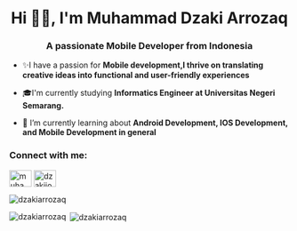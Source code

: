 <h1 align="center">Hi 👏🏻, I'm Muhammad Dzaki Arrozaq</h1>
<h3 align="center">A passionate Mobile Developer from Indonesia</h3>


- ✨I have a passion for **Mobile development,I thrive on translating creative ideas into functional and user-friendly experiences**

- 🎓I'm currently studying **Informatics Engineer at Universitas Negeri Semarang.**

- 🌱 I’m currently learning about **Android Development, IOS Development, and Mobile Development in general**

<h3 align="left">Connect with me:</h3>
<p align="left">
<a href="https://linkedin.com/in/muhammad-dzaki-arrozaq-62718021b" target="blank"><img align="center" src="https://raw.githubusercontent.com/rahuldkjain/github-profile-readme-generator/master/src/images/icons/Social/linked-in-alt.svg" alt="muhammad-dzaki-arrozaq-62718021b" height="30" width="40" /></a>
<a href="https://instagram.com/dzakijoo" target="blank"><img align="center" src="https://raw.githubusercontent.com/rahuldkjain/github-profile-readme-generator/master/src/images/icons/Social/instagram.svg" alt="dzakijoo" height="30" width="40" /></a>
</p>

<p align="left"> <img src="https://komarev.com/ghpvc/?username=dzakiarrozaq&label=Profile%20views&color=000000&style=flat" alt="dzakiarrozaq" /> </p>

<p><img align="left" src="https://github-readme-stats.vercel.app/api/top-langs?username=dzakiarrozaq&show_icons=true&theme=dark&locale=en&layout=compact" alt="dzakiarrozaq" /></p>

<p>&nbsp;<img align="center" src="https://github-readme-stats.vercel.app/api?username=dzakiarrozaq&show_icons=true&theme=dark&locale=en" alt="dzakiarrozaq" /></p>


